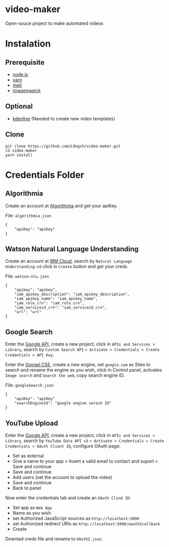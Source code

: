 # video-maker
Open-souce project to make automated videos

# Instalation

## Prerequisite
- [node.js](https://nodejs.org/)
- [yarn](https://yarnpkg.com/)
- [melt](https://www.mltframework.org/)
- [imagemagick](https://imagemagick.org/index.php)

## Optional
- [kdenlive](https://kdenlive.org/en/) (Needed to create new video templates)

## Clone
```
git clone https://github.com/L0ngsh/video-maker.git
cd video-maker
yarn install
```

# Credentials Folder

## Algorithmia
Create an account at [Algorithmia](https://algorithmia.com/) and get your apiKey.

File: `algorithmia.json`

```
{
    "apiKey": "apiKey"
}
```

## Watson Natural Language Understanding
Create an account at [IBM Cloud](https://cloud.ibm.com/), search by ``Natural Language Understanding-vd`` click in ```Create``` button and get your creds.

File: `watson-nlu.json`

```
{
    "apikey": "apikey",
    "iam_apikey_description": "iam_apikey_description",
    "iam_apikey_name": "iam_apikey_name",
    "iam_role_crn": "iam_role_crn",
    "iam_serviceid_crn": "iam_serviceid_crn",
    "url": "url"
}
```

## Google Search
Enter the [Google API](https://cloud.google.com/), create a new project, click in ```APIs and Services > Library```, search by ```Custom Search API``` ```> Activate > Credentials > Create Credentials > API Key```.

Enter the [Googel CSE](cse.google.com/cse/all), create a new engine, set ```google.com``` as Sites to search and rename the engine as you wish, click in Control panel, activates ```Image search``` and ```Search the web```, copy search engine ID.

File: `googleSearch.json`

```
{
    "apiKey": "apiKey"
    "searchEngineId": "google engine serach ID"
}
```

## YouTube Upload
Enter the [Google API](https://cloud.google.com/), create a new project, click in ```APIs and Services > Library```, search by ```YouTube Data API v3``` ```> Activate > Credentials > Create Credentials > OAuth Client ID```, configure OAuth page:
- Set as external
- Give a name to your app > Insert a valid email to contact and suport > Save and continue
- Save and continue
- Add users (set the account to upload the video)
- Save and continue
- Back to panel

Now enter the credentials tab and create an ```OAuth Clind ID```:
- Set app as ```Web App```
- Name as you wish
- set Authorized JavaScript sources as ```http://localhost:5000```
- set Authorized redirect URIs as ```http://localhost:5000/oauth2callback```
- Create

Downlad creds file and rename to `OAuth2.json`.
